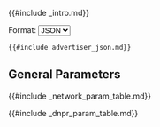 {{#include _intro.md}}

<style>.hide{ display: none;}</style>
<label>
  Format:
  <select class="scheme" name="scheme">
    <option value="json">JSON</option>
    <option value="xml">XML</option>
    <option value="csv">CSV</option>
    <option value="curl">cURL</option>
  </select>
</label>

<div class="result-json">

    {{#include advertiser_json.md}}

</div>

<div class="result-xml hide">

    {{#include advertiser_xml.md}}

</div>

<div class="result-csv hide">

    {{#include advertiser_csv.md}}

</div>

<div class="result-curl hide">

    {{#include advertiser_curl.md}}

</div>
<script src="schemesRender.js"></script>

<div style="{display: none;}">

</div>

## General Parameters

{{#include _network_param_table.md}}

{{#include _dnpr_param_table.md}}

